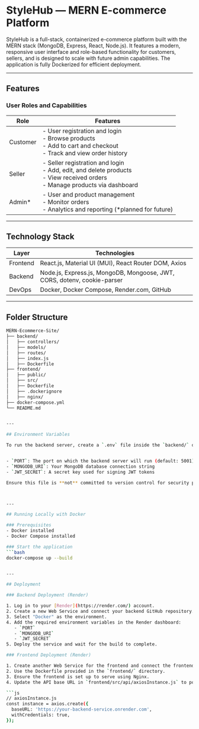 # StyleHub — MERN E-commerce Platform

StyleHub is a full-stack, containerized e-commerce platform built with the MERN stack (MongoDB, Express, React, Node.js). It features a modern, responsive user interface and role-based functionality for customers, sellers, and is designed to scale with future admin capabilities. The application is fully Dockerized for efficient deployment.

---

## Features

### User Roles and Capabilities

| Role     | Features                                                                 |
|----------|--------------------------------------------------------------------------|
| Customer | - User registration and login<br> - Browse products<br> - Add to cart and checkout<br> - Track and view order history |
| Seller   | - Seller registration and login<br> - Add, edit, and delete products<br> - View received orders<br> - Manage products via dashboard |
| Admin*   | - User and product management<br> - Monitor orders<br> - Analytics and reporting (*planned for future) |

---

## Technology Stack

| Layer     | Technologies                                                             |
|-----------|--------------------------------------------------------------------------|
| Frontend  | React.js, Material UI (MUI), React Router DOM, Axios                     |
| Backend   | Node.js, Express.js, MongoDB, Mongoose, JWT, CORS, dotenv, cookie-parser |
| DevOps    | Docker, Docker Compose, Render.com, GitHub                               |

---

## Folder Structure

```bash
MERN-Ecommerce-Site/
├── backend/
│   ├── controllers/
│   ├── models/
│   ├── routes/
│   ├── index.js
│   ├── Dockerfile
├── frontend/
│   ├── public/
│   ├── src/
│   ├── Dockerfile
│   ├── .dockerignore
│   ├── nginx/
├── docker-compose.yml
└── README.md


---

## Environment Variables

To run the backend server, create a `.env` file inside the `backend/` directory and define the following environment variables:


- `PORT`: The port on which the backend server will run (default: 5001)
- `MONGODB_URI`: Your MongoDB database connection string
- `JWT_SECRET`: A secret key used for signing JWT tokens

Ensure this file is **not** committed to version control for security purposes.



---

## Running Locally with Docker

### Prerequisites
- Docker installed
- Docker Compose installed

### Start the application
```bash
docker-compose up --build


---

## Deployment

### Backend Deployment (Render)

1. Log in to your [Render](https://render.com/) account.
2. Create a new Web Service and connect your backend GitHub repository.
3. Select "Docker" as the environment.
4. Add the required environment variables in the Render dashboard:
   - `PORT`
   - `MONGODB_URI`
   - `JWT_SECRET`
5. Deploy the service and wait for the build to complete.

### Frontend Deployment (Render)

1. Create another Web Service for the frontend and connect the frontend repository.
2. Use the Dockerfile provided in the `frontend/` directory.
3. Ensure the frontend is set up to serve using Nginx.
4. Update the API base URL in `frontend/src/api/axiosInstance.js` to point to the deployed backend URL:

```js
// axiosInstance.js
const instance = axios.create({
  baseURL: 'https://your-backend-service.onrender.com',
  withCredentials: true,
});




